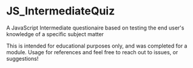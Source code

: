 # JS_IntermediateQuiz
A JavaScript Intermediate questionaire based on testing the end user's knowledge of a specific subject matter

This is intended for educational purposes only, and was completed for a module.
Usage for references and feel free to reach out to issues, or suggestions!
